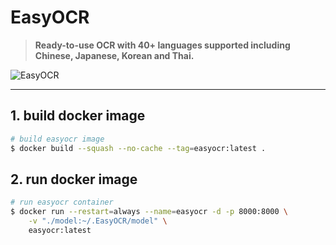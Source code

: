 # EasyOCR

> **Ready-to-use OCR with 40+ languages supported including Chinese, Japanese, Korean and Thai.**

![EasyOCR](../../images/dockerfiles/linux-easyocr-tool.jpg)

---

## 1. build docker image

```bash
# build easyocr image
$ docker build --squash --no-cache --tag=easyocr:latest .
```

## 2. run docker image

```bash
# run easyocr container
$ docker run --restart=always --name=easyocr -d -p 8000:8000 \
    -v "./model:~/.EasyOCR/model" \
    easyocr:latest
```
